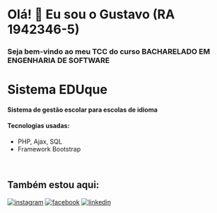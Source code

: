 # Olá! 👋 Eu sou o Gustavo (RA 1942346-5)

### Seja bem-vindo ao meu TCC do curso BACHARELADO EM ENGENHARIA DE SOFTWARE

# Sistema EDUque
#### Sistema de gestão escolar para escolas de idioma



#### Tecnologias usadas:


- PHP, Ajax, SQL
- Framework Bootstrap
  

<br>



## Também estou aqui:

[![instagram](https://img.shields.io/badge/Instagram-E4405F?style=for-the-badge&logo=instagram&logoColor=white)](https://www.instagram.com/gu.gama/)
[![facebook](https://img.shields.io/badge/Facebook-1877F2?style=for-the-badge&logo=facebook&logoColor=white
)](https://www.facebook.com/gustavo.gama.96199344/)
[![linkedin](https://img.shields.io/badge/LinkedIn-0077B5?style=for-the-badge&logo=linkedin&logoColor=white
)]([[www.linkedin.com/in/ggsamaral](https://br.linkedin.com/in/ggsamaral?trk=profile-badge)](https://br.linkedin.com/in/ggsamaral?trk=public-profile-badge-profile-badge-view-profile-cta))
